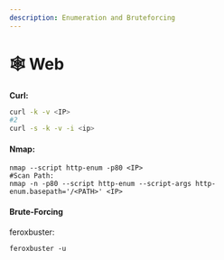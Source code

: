 ```yaml
---
description: Enumeration and Bruteforcing
---
```


# 🕸️ Web

**Curl:**

```bash
curl -k -v <IP>
#2
curl -s -k -v -i <ip>
```

#### Nmap:

```
nmap --script http-enum -p80 <IP>
#Scan Path:
nmap -n -p80 --script http-enum --script-args http-enum.basepath='/<PATH>' <IP>
```

#### Brute-Forcing

feroxbuster:

```
feroxbuster -u
```
